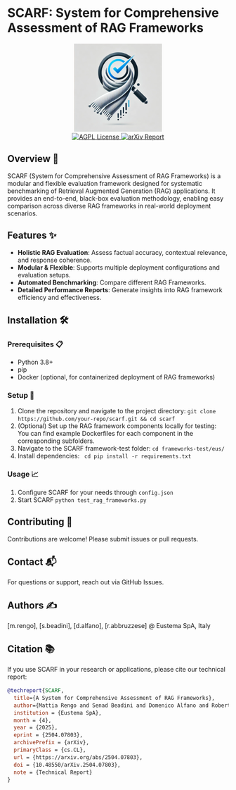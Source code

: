 # SCARF: System for Comprehensive Assessment of RAG Frameworks


<div align="center">
  <img src="assets/SCARF_logo.png" alt="SCARF Logo" width="200">
  <br>
  <a href="http://www.gnu.org/licenses/agpl-3.0">
    <img src="https://img.shields.io/badge/license-AGPL-blue.svg" alt="AGPL License">
  </a>
  <a href="https://arxiv.org/abs/2504.07803"> 
    <img src="https://img.shields.io/badge/Technical%20Report-arXiv%3A2504.07803-b31b1b" alt="arXiv Report"> 
  </a> 
</div>


## Overview 📖

SCARF (System for Comprehensive Assessment of RAG Frameworks) is a modular and flexible evaluation framework designed for systematic benchmarking of Retrieval Augmented Generation (RAG) applications. It provides an end-to-end, black-box evaluation methodology, enabling easy comparison across diverse RAG frameworks in real-world deployment scenarios.

## Features ✨

- **Holistic RAG Evaluation**: Assess factual accuracy, contextual relevance, and response coherence.
- **Modular & Flexible**: Supports multiple deployment configurations and evaluation setups.
- **Automated Benchmarking**: Compare different RAG Frameworks.
- **Detailed Performance Reports**: Generate insights into RAG framework efficiency and effectiveness.

## Installation 🛠️

### Prerequisites 📋

- Python 3.8+
- pip
- Docker (optional, for containerized deployment of RAG frameworks)

### Setup 🚀

 1. Clone the repository and navigate to the project directory: `git clone https://github.com/your-repo/scarf.git && cd scarf`
 2. (Optional) Set up the RAG framework components locally for testing: You can find example Dockerfiles for each component in the corresponding subfolders.
 3. Navigate to the SCARF framework-test folder: `cd frameworks-test/eus/`
 4. Install dependencies: ` cd pip install -r requirements.txt`

### Usage 📈
 1. Configure SCARF for your needs through `config.json`
 2. Start SCARF `python test_rag_frameworks.py `

## Contributing 🤝
Contributions are welcome! Please submit issues or pull requests.

## Contact 📬
For questions or support, reach out via GitHub Issues.

## Authors ✍️
[m.rengo], [s.beadini], [d.alfano], [r.abbruzzese] @ Eustema SpA, Italy

## Citation 📚  
If you use SCARF in your research or applications, please cite our technical report:

```bibtex
@techreport{SCARF,
  title={A System for Comprehensive Assessment of RAG Frameworks}, 
  author={Mattia Rengo and Senad Beadini and Domenico Alfano and Roberto Abbruzzese},
  institution = {Eustema SpA},
  month = {4},
  year = {2025},
  eprint = {2504.07803},
  archivePrefix = {arXiv},
  primaryClass = {cs.CL},
  url = {https://arxiv.org/abs/2504.07803},
  doi = {10.48550/arXiv.2504.07803},
  note = {Technical Report}
}
```

